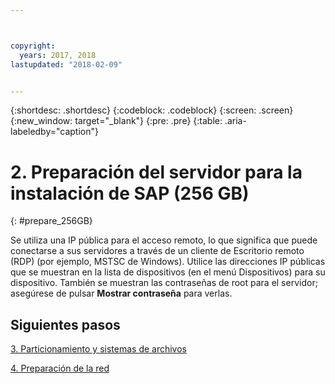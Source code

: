 ```yaml
---



copyright:
  years: 2017, 2018
lastupdated: "2018-02-09"


---
```


{:shortdesc: .shortdesc}
{:codeblock: .codeblock}
{:screen: .screen}
{:new_window: target="_blank"}
{:pre: .pre}
{:table: .aria-labeledby="caption"}

# 2. Preparación del servidor para la instalación de SAP (256 GB)
{: #prepare_256GB}

Se utiliza una IP pública para el acceso remoto, lo que significa que puede conectarse a sus servidores a través de un cliente de Escritorio remoto (RDP) (por ejemplo, MSTSC de Windows). Utilice las direcciones IP públicas que se muestran en la lista de dispositivos (en el menú Dispositivos) para su dispositivo. También se muestran las contraseñas de root para el servidor; asegúrese de pulsar **Mostrar contraseña** para verlas.

## Siguientes pasos

 [3. Particionamiento y sistemas de archivos](/docs/infrastructure/sap-netweaver-ms-qrg/ms-partition-256GB.html#partition-256GB)
 
 [4. Preparación de la red](/docs/infrastructure/sap-netweaver-ms-qrg/ms-prepare-network.html#network)
